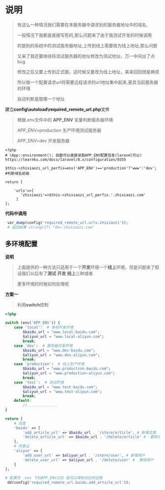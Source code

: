# 说明

> 有这么一种情况我们需要在本服务器中请求别的服务器地址中的域名,
>
> 一般情况下我都是直接写死的,那么问题来了由于我测试开发的时候调用
>
> 的是别的系统中的测试服务器地址,上传到线上需要改为线上地址,那么问题
>
> 又来了我还要继续将测试服务器的地址修改为测试地址，万一中间出了点bug
>
> 修改之后又要上传到正式服，这时候又要改为线上地址，来来回回很是麻烦
>
> 所以做一个配置请求url将需要远程请求的url地址集中起来,更具当前服务器的环境
>
> 自动判断是取哪一个地址

建立**config\autoload\required_remote_url.php**文件

> 根据.env文件中的 **APP_ENV** 变量判断服务器环境
>
> APP_ENV=production   生产环境测试服务器
>
> APP_ENV=dev    开发服务器

```shell
<?php
# \App::environment(); 函数可以直接读取APP_ENV配置信息(laravel可以)  https://learnku.com/docs/laravel/8.x/configuration/9355

$this->zhixiaozi_url_perfix=env('APP_ENV')=='production'?'www':'dev'; #判断域名前缀

return [
    
    'urls'=>[
       'zhixiaozi'=>$this->zhixiaozi_url_perfix.'.zhixiaozi.com' 
     ]
];

```

**代码中调用**

```php
 var_dump(config('required_remote_url.urls.zhixiaozi'));
 # 返回结果 string(17) "dev.zhixiaozi.com"
```

## 多环境配置

**说明**

> 上面提供的一种方法只适用于一个**开发**环境一个**线上**环境，但是问题来了假设我们以后有了**测试** **开发** **线上**三种或者
>
> 更多环境的时候如何处理呢

**方案一**

> 利用**switch**控制

```php
<?php

switch (env('APP_ENV')) {
    case 'local':  # 本地开发环境
        $baidu_url = "www.local-baidu.com";
        $aliyun_url = "www.local-aliyun.com";
        break;
    case 'dev':  # 服务器开发环境
        $baidu_url = "www.dev-baidu.com";
        $aliyun_url = "www.dev-aliyun.com";
        break;
    case 'production':  # 线上生产环境
        $baidu_url = "www.production-baidu.com";
        $aliyun_url = "www.production-aliyun.com";
        break;
    case 'test':  # 测试环境
        $baidu_url = "www.test-baidu.com";
        $aliyun_url = "www.test-aliyun.com";
        break;
    default:
        //..............
}

return [
    # 百度
    'baidu' => [
        'add_article_url' => $baidu_url . '/store/article', # 新增文章
        'delete_article_url' => $baidu_url . '/delete/article' #  删除文章
    ],
    # 阿里云
    'aliyun' => [
        'add_user_url' => $aliyun_url . '/store/user', # 新增用户
        'delete_user_url' => $aliyun_url . '/delete/user' #  删除用户
    ]
];

# 配置完 .env 下的APP_ENV之后 就可以得到对应的远程
 dd(config('required_remote_url.baidu.add_article_url'));
```

